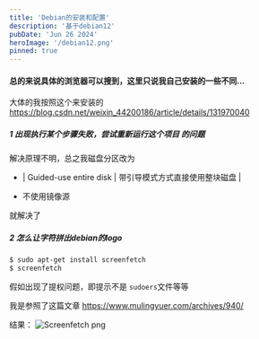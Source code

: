 ```yaml
---
title: 'Debian的安装和配置'
description: '基于debian12'
pubDate: 'Jun 26 2024'
heroImage: '/debian12.png'
pinned: true
---
```


#### 总的来说具体的浏览器可以搜到，这里只说我自己安装的一些不同...
大体的我按照这个来安装的
https://blog.csdn.net/weixin_44200186/article/details/131970040

##### 1 出现执行某个步骤失败，尝试重新运行这个项目 的问题
解决原理不明，总之我磁盘分区改为

- | Guided-use entire disk | 带引导模式方式直接使用整块磁盘 |

- 不使用镜像源

就解决了

##### 2 怎么让字符拼出debian的logo
```bash
$ sudo apt-get install screenfetch
$ screenfetch
```
假如出现了提权问题，即提示不是 `sudoers`文件等等

我是参照了这篇文章
https://www.mulingyuer.com/archives/940/

结果：
![Screenfetch png](https://live.staticflickr.com/65535/53814829922_251592d412_b.jpg)

